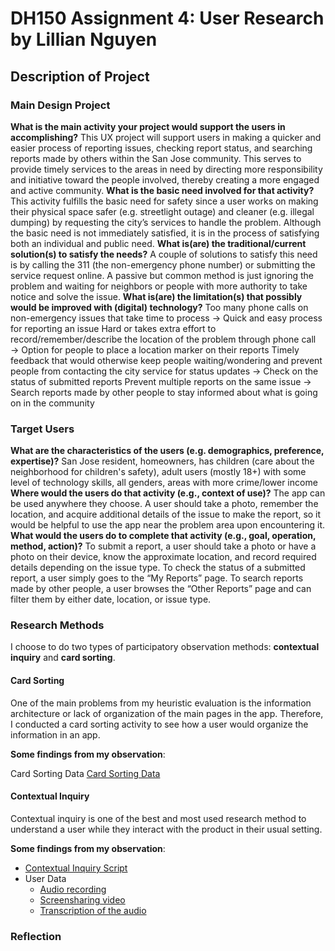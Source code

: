 # DH150 Assignment 4: User Research by Lillian Nguyen

## Description of Project

### Main Design Project
**What is the main activity your project would support the users in accomplishing?**
This UX project will support users in making a quicker and easier process of reporting issues, checking report status, and searching reports made by others within the San Jose community. This serves to provide timely services to the areas in need by directing more responsibility and initiative toward the people involved, thereby creating a more engaged and active community.
**What is the basic need involved for that activity?**
This activity fulfills the basic need for safety since a user works on making their physical space safer (e.g. streetlight outage) and cleaner (e.g. illegal dumping) by requesting the city’s services to handle the problem. Although the basic need is not immediately satisfied, it is in the process of satisfying both an individual and public need.
**What is(are) the traditional/current solution(s) to satisfy the needs?**
A couple of solutions to satisfy this need is by calling the 311 (the non-emergency phone number) or submitting the service request online. A passive but common method is just ignoring the problem and waiting for neighbors or people with more authority to take notice and solve the issue.
**What is(are) the limitation(s) that possibly would be improved with (digital) technology?**
Too many phone calls on non-emergency issues that take time to process → Quick and easy process for reporting an issue
Hard or takes extra effort to record/remember/describe the location of the problem through phone call → Option for people to place a location marker on their reports
Timely feedback that would otherwise keep people waiting/wondering and prevent people from contacting the city service for status updates → Check on the status of submitted reports
Prevent multiple reports on the same issue → Search reports made by other people to stay informed about what is going on in the community

### Target Users
**What are the characteristics of the users (e.g. demographics, preference, expertise)?**
San Jose resident, homeowners, has children (care about the neighborhood for children's safety), adult users (mostly 18+) with some level of technology skills, all genders, areas with more crime/lower income
**Where would the users do that activity (e.g., context of use)?**
The app can be used anywhere they choose. A user should take a photo, remember the location, and acquire additional details of the issue to make the report, so it would be helpful to use the app near the problem area upon encountering it. 
**What would the users do to complete that activity (e.g., goal, operation, method, action)?**
To submit a report, a user should take a photo or have a photo on their device, know the approximate location, and record required details depending on the issue type. 
To check the status of a submitted report, a user simply goes to the “My Reports” page.
To search reports made by other people, a user browses the “Other Reports” page and can filter them by either date, location, or issue type.

### Research Methods
I choose to do two types of participatory observation methods: **contextual inquiry** and **card sorting**.

#### Card Sorting
One of the main problems from my heuristic evaluation is the information architecture or lack of organization of the main pages in the app. Therefore, I conducted a card sorting activity to see how a user would organize the information in an app.

**Some findings from my observation**:


Card Sorting Data
[Card Sorting Data](link)

#### Contextual Inquiry
Contextual inquiry is one of the best and most used research method to understand a user while they interact with the product in their usual setting. 

**Some findings from my observation**:


* [Contextual Inquiry Script](link)
* User Data
  * [Audio recording](link)
  * [Screensharing video](link)
  * [Transcription of the audio](link)

### Reflection
